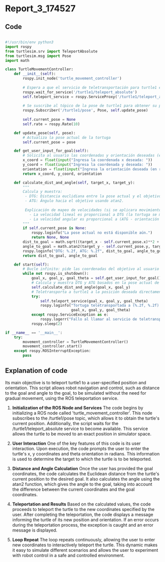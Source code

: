 # Report_3_174527

## Code

```python

#!/usr/bin/env python3
import rospy
from turtlesim.srv import TeleportAbsolute
from turtlesim.msg import Pose
import math

class TurtleMovementController:
    def __init__(self):
        rospy.init_node('turtle_movement_controller')
        
        # Espera a que el servicio de teletransportación para turtle1 esté disponible
        rospy.wait_for_service('/turtle1/teleport_absolute')
        self.teleport_service = rospy.ServiceProxy('/turtle1/teleport_absolute', TeleportAbsolute)
        
        # Se suscribe al tópico de la pose de turtle1 para obtener su posición actual
        rospy.Subscriber('/turtle1/pose', Pose, self.update_pose)
        
        self.current_pose = None
        self.rate = rospy.Rate(10)

    def update_pose(self, pose):
        # Actualiza la pose actual de la tortuga
        self.current_pose = pose

    def get_user_input_for_goal(self):
        # Solicita al usuario las coordenadas y orientación deseadas (en radianes)
        x_coord = float(input("Ingresa la coordenada x deseada: "))
        y_coord = float(input("Ingresa la coordenada y deseada: "))
        orientation = float(input("Ingresa la orientación deseada (en radianes): "))
        return x_coord, y_coord, orientation

    def calculate_dist_and_angle(self, target_x, target_y):
        """
        Calcula y muestra:
         - DTG: Distancia euclidiana entre la pose actual y el objetivo.
         - ATG: Ángulo hacia el objetivo usando atan2.
         
         Explicación de mapeo de velocidades (si se aplicara movimiento):
           - La velocidad lineal es proporcional a DTG (la tortuga se mueve más rápido cuando está más lejos)
           - La velocidad angular es proporcional a (ATG - orientación actual) (para corregir la dirección)
        """
        if self.current_pose is None:
            rospy.loginfo("La pose actual no está disponible aún.")
            return None, None
        dist_to_goal = math.sqrt((target_x - self.current_pose.x)**2 + (target_y - self.current_pose.y)**2)
        angle_to_goal = math.atan2(target_y - self.current_pose.y, target_x - self.current_pose.x)
        rospy.loginfo("DTG: %.2f, ATG: %.2f", dist_to_goal, angle_to_goal)
        return dist_to_goal, angle_to_goal

    def start(self):
        # Bucle infinito: pide las coordenadas del objetivo al usuario y teletransporta turtle1
        while not rospy.is_shutdown():
            goal_x, goal_y, goal_theta = self.get_user_input_for_goal()
            # Calcula y muestra DTG y ATG basados en la pose actual de turtle1
            self.calculate_dist_and_angle(goal_x, goal_y)
            # Teletransporta a turtle1 a la posición deseada directamente
            try:
                self.teleport_service(goal_x, goal_y, goal_theta)
                rospy.loginfo("Tortuga teletransportada a (%.2f, %.2f) con orientación %.2f",
                              goal_x, goal_y, goal_theta)
            except rospy.ServiceException as e:
                rospy.logerr("Fallo al llamar al servicio de teletransportación: %s", e)
            rospy.sleep(2)

if __name__ == '__main__':
    try:
        movement_controller = TurtleMovementController()
        movement_controller.start()
    except rospy.ROSInterruptException:
        pass
```

## Explanation of code

Its main objective is to teleport turtle1 to a user-specified position and orientation. This script allows robot navigation and control, such as distance to the goal and angle to the goal, to be simulated without the need for gradual movement, using the ROS teleportation service.

1. **Initialization of the ROS Node and Services**
The code begins by initializing a ROS node called 'turtle_movement_controller'. This node subscribes to the /turtle1/pose topic, which allows it to obtain the turtle's current position. Additionally, the script waits for the /turtle1/teleport_absolute service to become available. This service allows the turtle to be moved to an exact position in simulator space.

2. **User Interaction**
One of the key features of this code is its user interaction. Upon execution, the code prompts the user to enter the turtle's x, y coordinates and theta orientation in radians. This information is used to determine the target to which the turtle is to be teleported.

3. **Distance and Angle Calculation**
Once the user has provided the goal coordinates, the code calculates the Euclidean distance from the turtle's current position to the desired goal. It also calculates the angle using the atan2 function, which gives the angle to the goal, taking into account the difference between the current coordinates and the goal coordinates.

4. **Teleportation and Results**
Based on the calculated values, the code proceeds to teleport the turtle to the new coordinates specified by the user. After completing the teleportation, the code displays a message informing the turtle of its new position and orientation. If an error occurs during the teleportation process, the exception is caught and an error message is displayed.

5. **Loop Repeat**
The loop repeats continuously, allowing the user to enter new coordinates to interactively teleport the turtle. This dynamic makes it easy to simulate different scenarios and allows the user to experiment with robot control in a safe and controlled environment.
